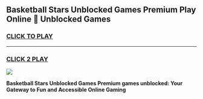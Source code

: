
## Basketball Stars Unblocked Games Premium Play Online 👋 Unblocked Games
<h3>
<a href="https://premium.freeplayer.one?title=Basketball_Stars_Unblocked_Games_Premium&ref=19F">CLICK TO PLAY</a></h3>
<hr>

<h3>
<a href="https://premium.freeplayer.one?title=Basketball_Stars_Unblocked_Games_Premium&ref=19F">CLICK 2 PLAY</a>
  
</h3>

<a href="https://premium.freeplayer.one?title=Basketball_Stars_Unblocked_Games_Premium&ref=19F"><img src="https://clearcache.store/games.png"></a>


**Basketball Stars Unblocked Games Premium games unblocked: Your Gateway to Fun and Accessible Online Gaming**
